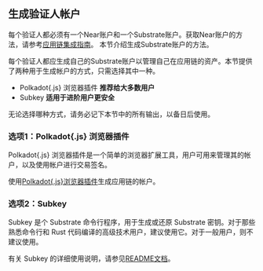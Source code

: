 ## 生成验证人帐户

每个验证人都必须有一个Near账户和一个Substrate账户。获取Near账户的方法，请参考[应用链集成指南](../guides/appchain-integrate.md)。
本节介绍生成Substrate账户的方法。


每个验证人都应生成自己的Substrate账户以管理自己在应用链的资产。本节提供了两种用于生成帐户的方式，只需选择其中一种。

* Polkadot{.js} 浏览器插件 **​​推荐给大多数用户**
* Subkey **适用于进阶用户更安全**

无论选择哪种方式，请务必记下本节中的所有输出，以备日后使用。

### 选项1：Polkadot{.js} 浏览器插件

Polkadot{.js} 浏览器插件是一个简单的浏览器扩展工具，用户可用来管理其的帐户，以及使用帐户进行交易签名。

使用[Polkadot{.js}浏览器插件](https://wiki.polkadot.network/docs/en/learn-account-generation#polkadotjs-browser-plugin)生成应用链的帐户。

### 选项2：Subkey

Subkey 是个 Substrate 命令行程序，用于生成或还原 Substrate 密钥。对于那些熟悉命令行和 Rust 代码编译的高级技术用户，建议使用它。对于一般用户，则不建议使用。

有关 Subkey 的详细使用说明，请参见[README文档](https://github.com/paritytech/substrate/tree/master/bin/utils/subkey)。
